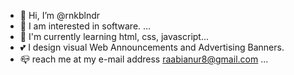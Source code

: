- 👋 Hi, I’m @rnkblndr
- 👀 I am interested in software. ...
- 🌱 I'm currently learning html, css, javascript...
- 💕 I design visual Web Announcements and Advertising Banners.
- 📪 reach me at my e-mail address raabianur8@gmail.com ...

<!---
rnkblndr/rnkblndr is a ✨ special ✨ repository because its `README.md` (this file) appears on your GitHub profile.
You can click the Preview link to take a look at your changes.
--->
